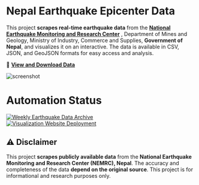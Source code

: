 # Nepal Earthquake Epicenter Data

This project **scrapes real-time earthquake data** from the **[National Earthquake Monitoring and Research Center](https://www.seismonepal.gov.np/)** , Department of Mines and Geology, Ministry of Industry, Commerce and Supplies, **Government of Nepal**, and visualizes it on an interactive. The data is available in CSV, JSON, and GeoJSON formats for easy access and analysis.  
 

🔗 **[View and Download Data](https://konishon.github.io/nepal-earthquake-epicenter-data/)**  

![screenshot](https://github.com/user-attachments/assets/b73d917e-e2b1-4254-b744-ab341236b5bd)


# Automation Status  
[![Weekly Earthquake Data Archive](https://github.com/konishon/nepal-earthquake-epicenter-data/actions/workflows/scraper.yml/badge.svg)](https://github.com/konishon/nepal-earthquake-epicenter-data/actions/workflows/scraper.yml)  
[![Visualization Website Deployment](https://github.com/konishon/nepal-earthquake-epicenter-data/actions/workflows/pages/pages-build-deployment/badge.svg)](https://github.com/konishon/nepal-earthquake-epicenter-data/actions/workflows/pages/pages-build-deployment)  
 


## ⚠️ Disclaimer  

This project **scrapes publicly available data** from the **National Earthquake Monitoring and Research Center (NEMRC), Nepal**. The accuracy and completeness of the data **depend on the original source**. This project is for informational and research purposes only.  
